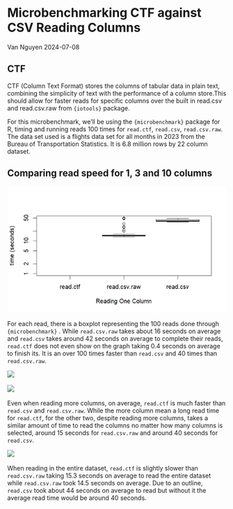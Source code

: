 Microbenchmarking CTF against CSV Reading Columns
================
Van Nguyen
2024-07-08

## CTF

CTF (Column Text Format) stores the columns of tabular data in plain
text, combining the simplicity of text with the performance of a column
store.This should allow for faster reads for specific columns over the
built in read.csv and read.csv.raw from `{iotools}` package.

For this microbenchmark, we’ll be using the `{microbenchmark}` package
for R, timing and running reads 100 times for `read.ctf`, `read.csv`,
`read.csv.raw`. The data set used is a flights data set for all months
in 2023 from the Bureau of Transportation Statistics. It is 6.8 million
rows by 22 column dataset.

## Comparing read speed for 1, 3 and 10 columns

![plot](onecolsec.png)<!-- -->

For each read, there is a boxplot representing the 100 reads done
through `{microbenchmark}` . While `read.csv.raw` takes about 16 seconds
on average and `read.csv` takes around 42 seconds on average to complete
their reads, `read.ctf` does not even show on the graph taking 0.4
seconds on average to finish its. It is an over 100 times faster than
`read.csv` and 40 times than `read.csv.raw`.

![](README_figs/README-column3%20-1.png)<!-- -->

![](README_figs/README-column10%20-1.png)<!-- -->

Even when reading more columns, on average, `read.ctf` is much faster
than `read.csv` and `read.csv.raw`. While the more column mean a long
read time for `read.ctf`, for the other two, despite reading more
columns, takes a similar amount of time to read the columns no matter
how many columns is selected, around 15 seconds for `read.csv.raw` and
around 40 seconds for `read.csv`.

![](README_figs/README-entire-1.png)<!-- -->

When reading in the entire dataset, `read.ctf` is slightly slower than
`read.csv.raw` taking 15.3 seconds on average to read the entire dataset
while `read.csv.raw` took 14.5 seconds on average. Due to an outline,
`read.csv` took about 44 seconds on average to read but without it the
average read time would be around 40 seconds.
